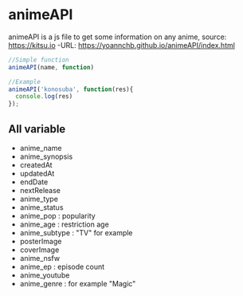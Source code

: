 # animeAPI
animeAPI is a js file to get some information on any anime, source: https://kitsu.io
-URL: https://yoannchb.github.io/animeAPI/index.html

```js
//Simple function
animeAPI(name, function)

//Example
animeAPI('konosuba', function(res){
  console.log(res)
});
```

## All variable
- anime_name
- anime_synopsis
- createdAt
- updatedAt
- endDate
- nextRelease
- anime_type
- anime_status
- anime_pop : popularity
- anime_age : restriction age
- anime_subtype : "TV" for example
- posterImage
- coverImage
- anime_nsfw
- anime_ep : episode count
- anime_youtube
- anime_genre : for example "Magic"
